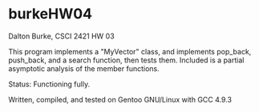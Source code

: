 # burkeHW04
Dalton Burke, CSCI 2421 HW 03

This program implements a "MyVector" class, and implements pop_back, push_back, and a search function, then tests them. Included is a partial asymptotic analysis of the member functions.

Status: Functioning fully.

Written, compiled, and tested on Gentoo GNU/Linux with GCC 4.9.3
